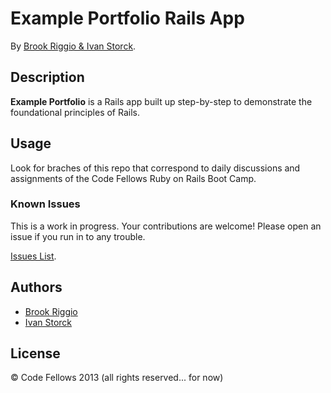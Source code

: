 # Example Portfolio Rails App
<!-- If you'd like to use a logo instead uncomment this code and remove the text above this line

  ![Logo](URL to logo img file goes here)

-->

By [Brook Riggio & Ivan Storck](http://codefellows.org).

## Description
**Example Portfolio** is a Rails app built up step-by-step to demonstrate the foundational principles of Rails.


## Usage

Look for braches of this repo that correspond to daily discussions and assignments of the Code Fellows Ruby on Rails Boot Camp.



### Known Issues

This is a work in progress. Your contributions are welcome! Please open an issue if you run in to any trouble.

[Issues List](https://github.com/codefellows/portfolio/issues).

## Authors

* [Brook Riggio](https://github.com/brookr)
* [Ivan Storck](https://github.com/ivanoats)

## License

© Code Fellows 2013 (all rights reserved... for now)
